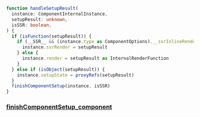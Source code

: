 #
```ts
function handleSetupResult(
  instance: ComponentInternalInstance,
  setupResult: unknown,
  isSSR: boolean,
) {
  if (isFunction(setupResult)) {
    if (__SSR__ && (instance.type as ComponentOptions).__ssrInlineRender) {
      instance.ssrRender = setupResult
    } else {
      instance.render = setupResult as InternalRenderFunction
    }
  } else if (isObject(setupResult)) {
    instance.setupState = proxyRefs(setupResult)
  }
  finishComponentSetup(instance, isSSR)
}
```

### [finishComponentSetup_component](./finishComponentSetup_component.md)